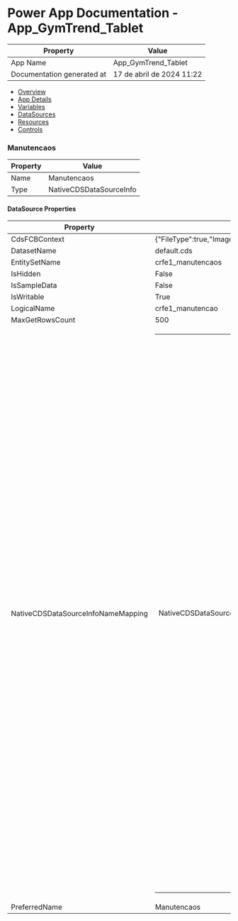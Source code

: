﻿# Power App Documentation \- App\_GymTrend\_Tablet

| Property                   | Value                     |
| -------------------------- | ------------------------- |
| App Name                   | App\_GymTrend\_Tablet     |
| Documentation generated at | 17 de abril de 2024 11:22 |

- [Overview](index-App_GymTrend_Tablet.md)
- [App Details](appdetails-App_GymTrend_Tablet.md)
- [Variables](variables-App_GymTrend_Tablet.md)
- [DataSources](datasources-App_GymTrend_Tablet.md)
- [Resources](resources-App_GymTrend_Tablet.md)
- [Controls](controls-App_GymTrend_Tablet.md)

### Manutencaos

| Property | Value                   |
| -------- | ----------------------- |
| Name     | Manutencaos             |
| Type     | NativeCDSDataSourceInfo |

#### DataSource Properties

| Property                           | Value                                                                                                                                                                                                                                                                                                                                                                                                                                                                                                                                                                                                                                                                                                                                                                                                                                                                                                                                                                                                                                                                                                                                                                                                                                                                                                                                                                                                                                                                                                                                                                                                                                                                                                                                                                                                                                                                                                                                                                                                                                                                                                                                                                                                                                              |
| ---------------------------------- | -------------------------------------------------------------------------------------------------------------------------------------------------------------------------------------------------------------------------------------------------------------------------------------------------------------------------------------------------------------------------------------------------------------------------------------------------------------------------------------------------------------------------------------------------------------------------------------------------------------------------------------------------------------------------------------------------------------------------------------------------------------------------------------------------------------------------------------------------------------------------------------------------------------------------------------------------------------------------------------------------------------------------------------------------------------------------------------------------------------------------------------------------------------------------------------------------------------------------------------------------------------------------------------------------------------------------------------------------------------------------------------------------------------------------------------------------------------------------------------------------------------------------------------------------------------------------------------------------------------------------------------------------------------------------------------------------------------------------------------------------------------------------------------------------------------------------------------------------------------------------------------------------------------------------------------------------------------------------------------------------------------------------------------------------------------------------------------------------------------------------------------------------------------------------------------------------------------------------------------------------- |
| CdsFCBContext                      | {"FileType":true,"ImageExternalStorage":true}                                                                                                                                                                                                                                                                                                                                                                                                                                                                                                                                                                                                                                                                                                                                                                                                                                                                                                                                                                                                                                                                                                                                                                                                                                                                                                                                                                                                                                                                                                                                                                                                                                                                                                                                                                                                                                                                                                                                                                                                                                                                                                                                                                                                      |
| DatasetName                        | default.cds                                                                                                                                                                                                                                                                                                                                                                                                                                                                                                                                                                                                                                                                                                                                                                                                                                                                                                                                                                                                                                                                                                                                                                                                                                                                                                                                                                                                                                                                                                                                                                                                                                                                                                                                                                                                                                                                                                                                                                                                                                                                                                                                                                                                                                        |
| EntitySetName                      | crfe1\_manutencaos                                                                                                                                                                                                                                                                                                                                                                                                                                                                                                                                                                                                                                                                                                                                                                                                                                                                                                                                                                                                                                                                                                                                                                                                                                                                                                                                                                                                                                                                                                                                                                                                                                                                                                                                                                                                                                                                                                                                                                                                                                                                                                                                                                                                                                 |
| IsHidden                           | False                                                                                                                                                                                                                                                                                                                                                                                                                                                                                                                                                                                                                                                                                                                                                                                                                                                                                                                                                                                                                                                                                                                                                                                                                                                                                                                                                                                                                                                                                                                                                                                                                                                                                                                                                                                                                                                                                                                                                                                                                                                                                                                                                                                                                                              |
| IsSampleData                       | False                                                                                                                                                                                                                                                                                                                                                                                                                                                                                                                                                                                                                                                                                                                                                                                                                                                                                                                                                                                                                                                                                                                                                                                                                                                                                                                                                                                                                                                                                                                                                                                                                                                                                                                                                                                                                                                                                                                                                                                                                                                                                                                                                                                                                                              |
| IsWritable                         | True                                                                                                                                                                                                                                                                                                                                                                                                                                                                                                                                                                                                                                                                                                                                                                                                                                                                                                                                                                                                                                                                                                                                                                                                                                                                                                                                                                                                                                                                                                                                                                                                                                                                                                                                                                                                                                                                                                                                                                                                                                                                                                                                                                                                                                               |
| LogicalName                        | crfe1\_manutencao                                                                                                                                                                                                                                                                                                                                                                                                                                                                                                                                                                                                                                                                                                                                                                                                                                                                                                                                                                                                                                                                                                                                                                                                                                                                                                                                                                                                                                                                                                                                                                                                                                                                                                                                                                                                                                                                                                                                                                                                                                                                                                                                                                                                                                  |
| MaxGetRowsCount                    | 500                                                                                                                                                                                                                                                                                                                                                                                                                                                                                                                                                                                                                                                                                                                                                                                                                                                                                                                                                                                                                                                                                                                                                                                                                                                                                                                                                                                                                                                                                                                                                                                                                                                                                                                                                                                                                                                                                                                                                                                                                                                                                                                                                                                                                                                |
| NativeCDSDataSourceInfoNameMapping | <table><tr><td>NativeCDSDataSourceInfoNameMapping</td><td><table><tr><td>overriddencreatedon</td><td>Registo Criado Em</td></tr><tr><td>crfe1_manutencao_AsyncOperations</td><td>Tarefas de Sistema</td></tr><tr><td>crfe1_manutencao_MailboxTrackingFolders</td><td>Pastas de Monitorização Automática da Caixa de Correio</td></tr><tr><td>createdby</td><td>Criado Por</td></tr><tr><td>utcconversiontimezonecode</td><td>Código de Fuso Horário da Conversão UTC</td></tr><tr><td>owninguser</td><td>Utilizador Proprietário</td></tr><tr><td>crfe1_estado</td><td>Estado_Intervencao</td></tr><tr><td>crfe1_manutencao_BulkDeleteFailures</td><td>Falhas de Eliminação em Massa</td></tr><tr><td>owningteam</td><td>Equipa Proprietária</td></tr><tr><td>owningbusinessunit</td><td>Unidade de Negócio Proprietária</td></tr><tr><td>_ownerid_value</td><td>Proprietário</td></tr><tr><td>statuscode</td><td>Razão do Estado</td></tr><tr><td>createdonbehalfby</td><td>Criado Por (Delegado)</td></tr><tr><td>crfe1_manutencao_SyncErrors</td><td>Erros de Sincronização</td></tr><tr><td>crfe1_manutencao_PrincipalObjectAttributeAccesses</td><td>Partilha de Campos</td></tr><tr><td>crfe1_createdon</td><td>Created On</td></tr><tr><td>statecode</td><td>Estado</td></tr><tr><td>crfe1_imageid</td><td>crfe1_ImageId</td></tr><tr><td>modifiedonbehalfby</td><td>Modificado Por (Delegado)</td></tr><tr><td>modifiedby</td><td>Modificado Por</td></tr><tr><td>crfe1_manutencaoid</td><td>Manutencao</td></tr><tr><td>crfe1_data</td><td>Data</td></tr><tr><td>crfe1_local</td><td>Local</td></tr><tr><td>crfe1_image</td><td>Image</td></tr><tr><td>importsequencenumber</td><td>Número de Sequência da Importação</td></tr><tr><td>modifiedon</td><td>Modificado Em</td></tr><tr><td>crfe1_item</td><td>Item</td></tr><tr><td>crfe1_observacoes</td><td>Observações</td></tr><tr><td>versionnumber</td><td>Número da Versão</td></tr><tr><td>timezoneruleversionnumber</td><td>Número de Versão da Regra de Fuso Horário</td></tr><tr><td>crfe1_batatas</td><td>Batatas</td></tr><tr><td>crfe1_manutencao_ProcessSession</td><td>Sessões de Processo</td></tr><tr><td>createdon</td><td>Criado Em</td></tr></table></td></tr></table> |
| PreferredName                      | Manutencaos                                                                                                                                                                                                                                                                                                                                                                                                                                                                                                                                                                                                                                                                                                                                                                                                                                                                                                                                                                                                                                                                                                                                                                                                                                                                                                                                                                                                                                                                                                                                                                                                                                                                                                                                                                                                                                                                                                                                                                                                                                                                                                                                                                                                                                        |
